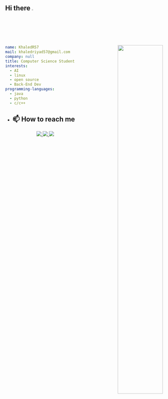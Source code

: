 ## Hi there <img src="https://media.giphy.com/media/hvRJCLFzcasrR4ia7z/giphy.gif" width="2.5%">

<!-- 
$$
  e^{iπ} + 1 = 0
$$ -->


<!-- <img align="right" src="https://c.tenor.com/DBqjevyA2o4AAAAd/bongo-cat-codes.gif"  width="53.5%"/> -->

<picture align="right"  width="53.5%">
  <source media="(prefers-color-scheme: dark)" srcset="https://user-images.githubusercontent.com/29340294/150726291-afd08470-3b21-4df6-8173-293ece555d4f.gif"   width="53.5%">
  <img  align="right"   alt="" src=""   width="53.5%">
</picture>


``` yaml
name: KhaledR57
mail: khaledriyad57@gmail.com
company: null
title: Computer Science Student
interests:
  - AI
  - linux
  - open source
  - Back-End Dev
programming-languages:
  - java
  - python
  - c/c++
```

<!-- <p align="center"> 
  <picture align="center">
    <source align="center" media="(prefers-color-scheme: dark)" srcset="https://github-readme-stats.vercel.app/api?username=KhaledR57&theme=github_dark">
    <img  align="center" src="https://github-readme-stats.vercel.app/api?username=KhaledR57" >
  </picture>
    <img src = "https://github-readme-stats.vercel.app/api?username=KhaledR57&theme=github_dark">
</p> -->

<!-- <p align="center">
<a href="https://www.buymeacoffee.com/zed0" target="_blank"><img src="https://cdn.buymeacoffee.com/buttons/default-orange.png" alt="Buy Me A Coffee" height="41" width="174"></a>
</p> -->

- ## 📫 How to reach me
  <p align="center">
  <a href="mailto:khaledriyad57@gmail.com">
    <img src="https://img.shields.io/badge/khaledriyad57-gmail-red?style=flat&logo=gmail">
  </a>
  <a href="https://www.youtube.com/channel/UC3pcIFz_1rFaSKTGnUbSmkA">
    <img src="https://img.shields.io/badge/Khaled%20Riyad-youtube-red?style=flat&logo=youtube">
  </a>
  <a href="#">
    <img src="https://img.shields.io/badge/Khaled57%234672-discord-blue?style=flat&logo=discord">
  </a>
  </p>
<!--
**KhaledR57/KhaledR57** is a ✨ _special_ ✨ repository because its `README.md` (this file) appears on your GitHub profile.

Here are some ideas to get you started:

- 🔭 I’m currently working on ...
- 🌱 I’m currently learning ...
- 👯 I’m looking to collaborate on ...
- 🤔 I’m looking for help with ...
- 💬 Ask me about ...
- 📫 How to reach me: ...
- 😄 Pronouns: ...
- ⚡ Fun fact: ...
-->
